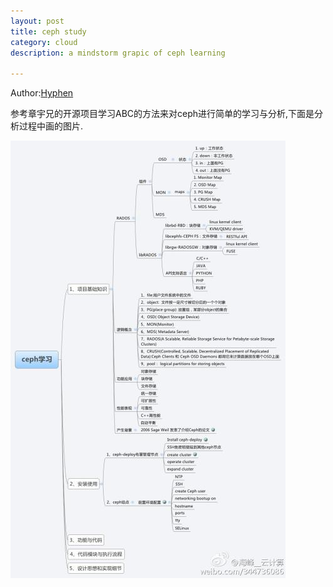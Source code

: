 ```yaml
---
layout: post
title: ceph study
category: cloud
description: a mindstorm grapic of ceph learning

---
```


Author:[Hyphen](http://weibo.com/344736086)


参考章宇兄的开源项目学习ABC的方法来对ceph进行简单的学习与分析,下面是分析过程中画的图片.

![ceph](/images/githubpages/ceph_learn.jpg)